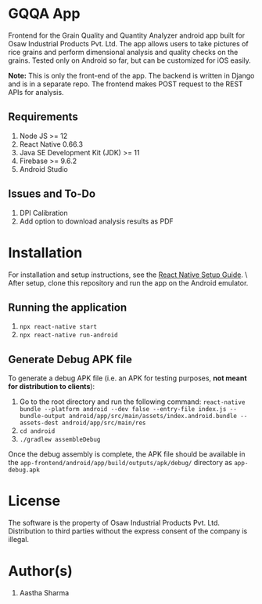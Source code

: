 # GQQA App

Frontend for the Grain Quality and Quantity Analyzer android app built for Osaw Industrial Products Pvt. Ltd. The app allows users to take pictures of rice grains and perform dimensional analysis and quality checks on the grains.
Tested only on Android so far, but can be customized for iOS easily. 

**Note:** This is only the front-end of the app. The backend is written in Django and is in a separate repo. The frontend makes POST request to the REST APIs for analysis.

## Requirements
1. Node JS >= 12
2. React Native 0.66.3
3. Java SE Development Kit (JDK) >= 11
4. Firebase >= 9.6.2
5. Android Studio 

## Issues and To-Do
1. DPI Calibration
2. Add option to download analysis results as PDF

# Installation
For installation and setup instructions, see the [React Native Setup Guide](https://reactnative.dev/docs/environment-setup). \\
After setup, clone this repository and run the app on the Android emulator.

## Running the application
1. ```npx react-native start```
2. ```npx react-native run-android```

## Generate Debug APK file
To generate a debug APK file (i.e. an APK for testing purposes, **not meant for distribution to clients**):
1. Go to the root directory and run the following command: ```react-native bundle --platform android --dev false --entry-file index.js --bundle-output android/app/src/main/assets/index.android.bundle --assets-dest android/app/src/main/res```
2. ```cd android```
3. ```./gradlew assembleDebug```

Once the debug assembly is complete, the APK file should be available in the ```app-frontend/android/app/build/outputs/apk/debug/``` directory as ```app-debug.apk```

# License
The software is the property of Osaw Industrial Products Pvt. Ltd. Distribution to third parties without the express consent of the company is illegal.

# Author(s)
1. Aastha Sharma

